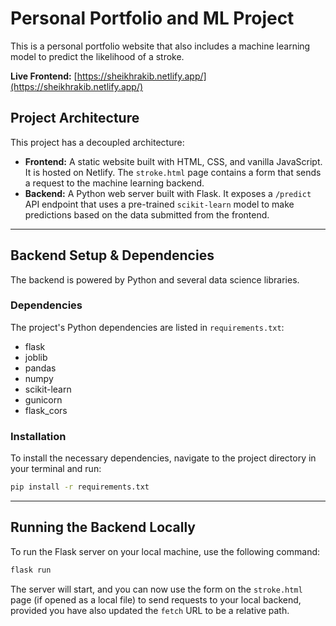 # Personal Portfolio and ML Project

This is a personal portfolio website that also includes a machine learning model to predict the likelihood of a stroke.

**Live Frontend:** [https://sheikhrakib.netlify.app/](https://sheikhrakib.netlify.app/)

## Project Architecture

This project has a decoupled architecture:

*   **Frontend:** A static website built with HTML, CSS, and vanilla JavaScript. It is hosted on Netlify. The `stroke.html` page contains a form that sends a request to the machine learning backend.
*   **Backend:** A Python web server built with Flask. It exposes a `/predict` API endpoint that uses a pre-trained `scikit-learn` model to make predictions based on the data submitted from the frontend.

---

## Backend Setup & Dependencies

The backend is powered by Python and several data science libraries.

### Dependencies

The project's Python dependencies are listed in `requirements.txt`:

*   flask
*   joblib
*   pandas
*   numpy
*   scikit-learn
*   gunicorn
*   flask_cors

### Installation

To install the necessary dependencies, navigate to the project directory in your terminal and run:

```bash
pip install -r requirements.txt
```

---

## Running the Backend Locally

To run the Flask server on your local machine, use the following command:

```bash
flask run
```

The server will start, and you can now use the form on the `stroke.html` page (if opened as a local file) to send requests to your local backend, provided you have also updated the `fetch` URL to be a relative path.